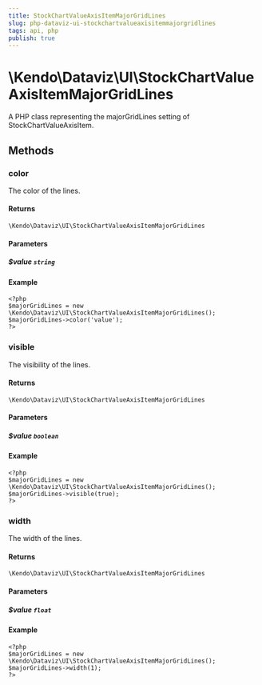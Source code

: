 ```yaml
---
title: StockChartValueAxisItemMajorGridLines
slug: php-dataviz-ui-stockchartvalueaxisitemmajorgridlines
tags: api, php
publish: true
---
```


# \Kendo\Dataviz\UI\StockChartValueAxisItemMajorGridLines

A PHP class representing the majorGridLines setting of StockChartValueAxisItem.


## Methods

### color
The color of the lines.

#### Returns
`\Kendo\Dataviz\UI\StockChartValueAxisItemMajorGridLines`

#### Parameters

##### $value `string`



#### Example 
    <?php
    $majorGridLines = new \Kendo\Dataviz\UI\StockChartValueAxisItemMajorGridLines();
    $majorGridLines->color('value');
    ?>

### visible
The visibility of the lines.

#### Returns
`\Kendo\Dataviz\UI\StockChartValueAxisItemMajorGridLines`

#### Parameters

##### $value `boolean`



#### Example 
    <?php
    $majorGridLines = new \Kendo\Dataviz\UI\StockChartValueAxisItemMajorGridLines();
    $majorGridLines->visible(true);
    ?>

### width
The width of the lines.

#### Returns
`\Kendo\Dataviz\UI\StockChartValueAxisItemMajorGridLines`

#### Parameters

##### $value `float`



#### Example 
    <?php
    $majorGridLines = new \Kendo\Dataviz\UI\StockChartValueAxisItemMajorGridLines();
    $majorGridLines->width(1);
    ?>

